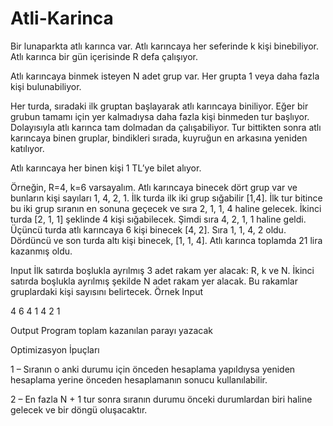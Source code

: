 # Atli-Karinca
Bir lunaparkta atlı karınca var. Atlı karıncaya her seferinde k kişi binebiliyor. 
Atlı karınca bir gün içerisinde R defa çalışıyor.

Atlı karıncaya binmek isteyen N adet grup var. Her grupta 1 veya daha fazla kişi bulunabiliyor.

Her turda, sıradaki ilk gruptan başlayarak atlı karıncaya biniliyor. 
Eğer bir grubun tamamı için yer kalmadıysa daha fazla kişi binmeden tur başlıyor. 
Dolayısıyla atlı karınca tam dolmadan da çalışabiliyor. 
Tur bittikten sonra atlı karıncaya binen gruplar, bindikleri sırada, kuyruğun en arkasına yeniden katılıyor.

Atlı karıncaya her binen kişi 1 TL’ye bilet alıyor.

Örneğin, R=4, k=6 varsayalım. Atlı karıncaya binecek dört grup var
ve bunların kişi sayıları 1, 4, 2, 1. İlk turda ilk iki grup sığabilir [1,4]. 
İlk tur bitince bu iki grup sıranın en sonuna geçecek ve sıra 2, 1, 1, 4 haline gelecek. 
İkinci turda [2, 1, 1] şeklinde 4 kişi sığabilecek. Şimdi sıra 4, 2, 1, 1 haline geldi. 
Üçüncü turda atlı karıncaya 6 kişi binecek [4, 2]. Sıra 1, 1, 4, 2 oldu. 
Dördüncü ve son turda altı kişi binecek, [1, 1, 4]. Atlı karınca toplamda 21 lira kazanmış oldu.

Input
İlk satırda boşlukla ayrılmış 3 adet rakam yer alacak: R, k ve N. 
İkinci satırda boşlukla ayrılmış şekilde N adet rakam yer alacak. 
Bu rakamlar gruplardaki kişi sayısını belirtecek. Örnek Input

4 6 4
1 4 2 1

Output
Program toplam kazanılan parayı yazacak 

Optimizasyon İpuçları

1 – Sıranın o anki durumu için önceden hesaplama yapıldıysa yeniden hesaplama yerine önceden hesaplamanın sonucu kullanılabilir.

2 – En fazla N + 1 tur sonra sıranın durumu önceki durumlardan biri haline gelecek ve bir döngü oluşacaktır.   
